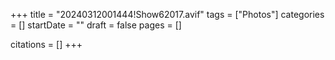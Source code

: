 +++
title = "20240312001444!Show62017.avif"
tags = ["Photos"]
categories = []
startDate = ""
draft = false
pages = []

citations = []
+++
